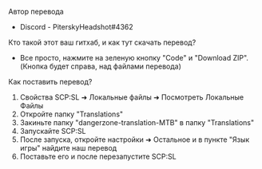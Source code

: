 Автор перевода
- Discord - PiterskyHeadshot#4362

Кто такой этот ваш гитхаб, и как тут скачать перевод?
- Все просто, нажмите на зеленую кнопку "Code" и "Download ZIP".
(Кнопка будет справа, над файлами перевода)

Как поставить перевод?
1. Свойства SCP:SL ➜ Локальные файлы ➜ Посмотреть Локальные Файлы
2. Откройте папку "Translations"
3. Закиньте папку "dangerzone-translation-MTB" в папку "Translations"
4. Запускайте SCP:SL
5. После запуска, откройте настройки ➜ Остальное и в пункте "Язык игры" найдите наш перевод
6. Поставьте его и после перезапустите SCP:SL
